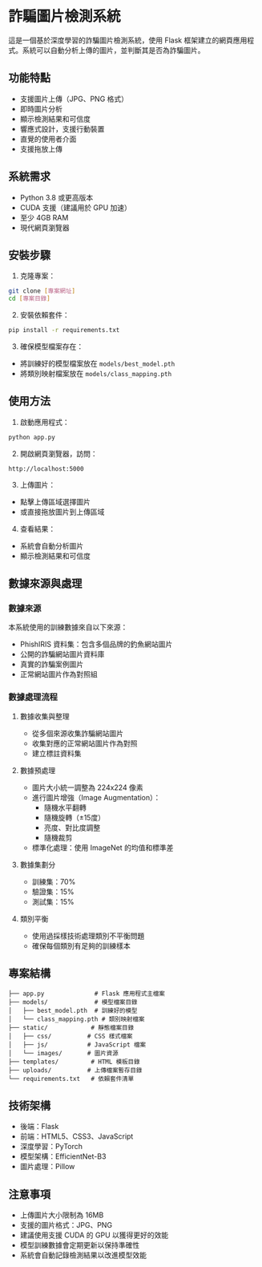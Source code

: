 # 詐騙圖片檢測系統

這是一個基於深度學習的詐騙圖片檢測系統，使用 Flask 框架建立的網頁應用程式。系統可以自動分析上傳的圖片，並判斷其是否為詐騙圖片。

## 功能特點

- 支援圖片上傳（JPG、PNG 格式）
- 即時圖片分析
- 顯示檢測結果和可信度
- 響應式設計，支援行動裝置
- 直覺的使用者介面
- 支援拖放上傳

## 系統需求

- Python 3.8 或更高版本
- CUDA 支援（建議用於 GPU 加速）
- 至少 4GB RAM
- 現代網頁瀏覽器

## 安裝步驟

1. 克隆專案：
```bash
git clone [專案網址]
cd [專案目錄]
```

2. 安裝依賴套件：
```bash
pip install -r requirements.txt
```

3. 確保模型檔案存在：
- 將訓練好的模型檔案放在 `models/best_model.pth`
- 將類別映射檔案放在 `models/class_mapping.pth`

## 使用方法

1. 啟動應用程式：
```bash
python app.py
```

2. 開啟網頁瀏覽器，訪問：
```
http://localhost:5000
```

3. 上傳圖片：
- 點擊上傳區域選擇圖片
- 或直接拖放圖片到上傳區域

4. 查看結果：
- 系統會自動分析圖片
- 顯示檢測結果和可信度

## 數據來源與處理

### 數據來源
本系統使用的訓練數據來自以下來源：
- PhishIRIS 資料集：包含多個品牌的釣魚網站圖片
- 公開的詐騙網站圖片資料庫
- 真實的詐騙案例圖片
- 正常網站圖片作為對照組

### 數據處理流程
1. 數據收集與整理
   - 從多個來源收集詐騙網站圖片
   - 收集對應的正常網站圖片作為對照
   - 建立標註資料集

2. 數據預處理
   - 圖片大小統一調整為 224x224 像素
   - 進行圖片增強（Image Augmentation）：
     * 隨機水平翻轉
     * 隨機旋轉（±15度）
     * 亮度、對比度調整
     * 隨機裁剪
   - 標準化處理：使用 ImageNet 的均值和標準差

3. 數據集劃分
   - 訓練集：70%
   - 驗證集：15%
   - 測試集：15%

4. 類別平衡
   - 使用過採樣技術處理類別不平衡問題
   - 確保每個類別有足夠的訓練樣本

## 專案結構

```
├── app.py              # Flask 應用程式主檔案
├── models/             # 模型檔案目錄
│   ├── best_model.pth  # 訓練好的模型
│   └── class_mapping.pth # 類別映射檔案
├── static/            # 靜態檔案目錄
│   ├── css/          # CSS 樣式檔案
│   ├── js/           # JavaScript 檔案
│   └── images/       # 圖片資源
├── templates/         # HTML 模板目錄
├── uploads/          # 上傳檔案暫存目錄
└── requirements.txt   # 依賴套件清單
```

## 技術架構

- 後端：Flask
- 前端：HTML5、CSS3、JavaScript
- 深度學習：PyTorch
- 模型架構：EfficientNet-B3
- 圖片處理：Pillow

## 注意事項

- 上傳圖片大小限制為 16MB
- 支援的圖片格式：JPG、PNG
- 建議使用支援 CUDA 的 GPU 以獲得更好的效能
- 模型訓練數據會定期更新以保持準確性
- 系統會自動記錄檢測結果以改進模型效能

